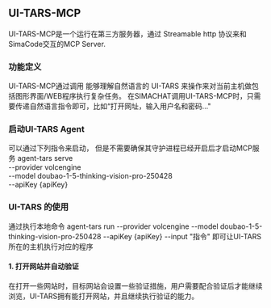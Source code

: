 ## UI-TARS-MCP
UI-TARS-MCP是一个运行在第三方服务器，通过 Streamable http 协议来和SimaCode交互的MCP Server.

### 功能定义
UI-TARS-MCP通过调用 能够理解自然语言的 UI-TARS 来操作来对当前主机做包括图形界面/WEB程序执行复杂任务。
在SIMACHAT调用UI-TARS-MCP时，只需要传递自然语言指令即可，比如“打开网址，输入用户名和密码..."

### 启动UI-TARS Agent
可以通过下列指令来启动， 但是不需要确保其守护进程已经开启后才启动MCP服务
agent-tars serve \
--provider volcengine \
--model doubao-1-5-thinking-vision-pro-250428 \
--apiKey {apiKey}

### UI-TARS 的使用

通过执行本地命令 agent-tars run --provider volcengine --model doubao-1-5-thinking-vision-pro-250428 --apiKey {apiKey} --input "指令" 即可让UI-TARS所在的主机执行对应的程序


#### 1. 打开网站并自动验证
在打开一些网站时，目标网站会设置一些验证措施，用户需要配合验证后才能继续浏览，UI-TARS拥有能打开网站，并且继续执行验证的能力。
